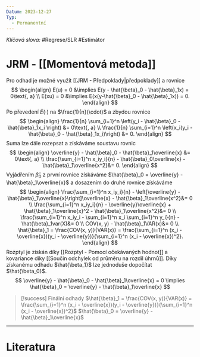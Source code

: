 ```yaml
---
Datum: 2023-12-27
Typ:
  - Permanentní
---
```

*Klíčová slova:* #Regrese/SLR  #Estimátor 
# JRM - [[Momentová metoda]]
Pro odhad je možné využít [[JRM - Předpoklady|předpoklady]] a rovnice
$$
\begin{align}
E(u) = 0 &\implies E(y - \hat{\beta}_0 - \hat{\beta}_1x) = 0\text{, a} \\
E(xu) = 0 &\implies E(x(y-\hat{\beta}_0 - \hat{\beta}_1x)) = 0.
\end{align}
$$
Po převedení $E(\cdot)$ na $\frac{1}{n}(\cdot)$ a zbydou rovnice
$$
\begin{align}
\frac{1}{n} \sum_{i=1}^n \left(y_i - \hat{\beta}_0 - \hat{\beta}_1x_i \right) &= 0\text{, a} \\
\frac{1}{n} \sum_{i=1}^n  \left(x_i(y_i - \hat{\beta}_0 - \hat{\beta}_1x_i)\right) &= 0.
\end{align}
$$
Suma lze dále rozepsat a získáváme soustavu rovnic
$$
\begin{align}
\overline{y} - \hat{\beta}_0 - \hat{\beta}_1\overline{x} &= 0\text{, a} \\
\frac{\sum_{i=1}^n x_iy_i}{n} - \hat{\beta}_0\overline{x} - \hat{\beta}_1\overline{x^2}&= 0.
\end{align}
$$
Vyjádřením $\hat{\beta}_0$ z první rovnice získáváme $\hat{\beta}_0 = \overline{y} - \hat{\beta}_1\overline{x}$ a dosazením do druhé rovnice získáváme
$$
\begin{align}
\frac{\sum_{i=1}^n x_iy_i}{n} - \left[\overline{y} - \hat{\beta}_1\overline{x}\right]\overline{x} - \hat{\beta}_1\overline{x^2}&= 0 \\
\frac{\sum_{i=1}^n x_iy_i}{n} - \overline{y}\overline{x} + \hat{\beta}_1\overline{x}^2 - \hat{\beta}_1\overline{x^2}&= 0 \\
\frac{\sum_{i=1}^n x_iy_i - \sum_{i=1}^n x_i \sum_{i=1}^n y_i}{n} - \hat{\beta}_1var(X)&= 0 \\
COV(x, y) - \hat{\beta}_1VAR(x)&= 0 \\
\hat{\beta}_1 = \frac{COV(x, y)}{VAR(x)} = \frac{\sum_{i=1}^n (x_i - \overline{x})(y_i - \overline{y})}{\sum_{i=1}^n (x_i - \overline{x})^2}.
\end{align}
$$
Rozptyl je získán díky [[Rozptyl - Pomocí očekávaných hodnot]] a kovariance díky [[Součin odchylek od průměru na rozdíl úhrnů]]. Díky získanému odhadu $\hat{\beta_1}$ lze jednoduše dopočítat $\hat{\beta_0}$.
$$
\overline{y} - \hat{\beta}_0 - \hat{\beta}_1\overline{x} = 0
\implies
\hat{\beta}_0 = \overline{y} - \hat{\beta}_1\overline{x}
$$

> [!success] Finální odhady
> $\hat{\beta}_1 = \frac{COV(x, y)}{VAR(x)} = \frac{\sum_{i=1}^n (x_i - \overline{x})(y_i - \overline{y})}{\sum_{i=1}^n (x_i - \overline{x})^2}$
> $\hat{\beta}_0 = \overline{y} - \hat{\beta}_1\overline{x}$

- - -
# Literatura

